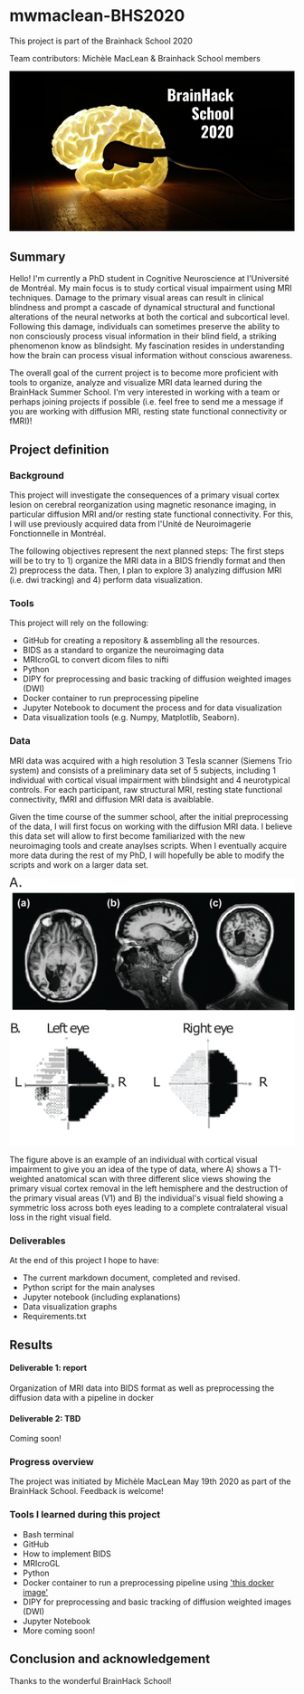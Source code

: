 # mwmaclean-BHS2020
This project is part of the Brainhack School 2020

Team contributors: Michèle MacLean & Brainhack School members

![BrainHack School](bhs2020.png)

## Summary 

Hello! I'm currently a PhD student in Cognitive Neuroscience at l'Université de Montréal. My main focus is to study cortical visual impairment using MRI techniques. Damage to the primary visual areas can result in clinical blindness and prompt a cascade of dynamical structural and functional alterations of the neural networks at both the cortical and subcortical level. Following this damage, individuals can sometimes preserve the ability to non consciously process visual information in their blind field, a striking phenomenon know as blindsight. My fascination resides in understanding how the brain can process visual information without conscious awareness.

The overall goal of the current project is to become more proficient with tools to organize, analyze and visualize MRI data learned during the BrainHack Summer School. I'm very interested in working with a team or perhaps joining projects if possible (i.e. feel free to send me a message if you are working with diffusion MRI, resting state functional connectivity or fMRI)! 


## Project definition 

### Background

This project will investigate the consequences of a primary visual cortex lesion on cerebral reorganization using magnetic resonance imaging, in particular diffusion MRI and/or resting state functional connectivity. For this, I will use previously acquired data from l'Unité de Neuroimagerie Fonctionnelle in Montréal. 

The following objectives represent the next planned steps: 
The first steps will be to try to 1) organize the MRI data in a BIDS friendly format and then 2) preprocess the data. Then, I plan to explore 3) analyzing diffusion MRI (i.e. dwi tracking) and 4) perform data visualization.

### Tools 
This project will rely on the following:
* GitHub for creating a repository & assembling all the resources.
* BIDS as a standard to organize the neuroimaging data
* MRIcroGL to convert dicom files to nifti
* Python 
* DIPY for preprocessing and basic tracking of diffusion weighted images (DWI)
* Docker container to run preprocessing pipeline
* Jupyter Notebook to document the process and for data visualization
* Data visualization tools (e.g. Numpy, Matplotlib, Seaborn).


### Data 
MRI data was acquired with a high resolution 3 Tesla scanner (Siemens Trio system) and consists of a preliminary data set of 5 subjects, including 1 individual with cortical visual impairment with blindsight and 4 neurotypical controls. For each participant, raw structural MRI, resting state functional connectivity, fMRI and diffusion MRI data is avaiblable. 

Given the time course of the summer school, after the initial preprocessing of the data, I will first focus on working with the diffusion MRI data. I believe this data set will allow to first become familiarized with the new neuroimaging tools and create anaylses scripts. When I eventually acquire more data during the rest of my PhD, I will hopefully be able to modify the scripts and work on a larger data set.

![](CVI.png)

The figure above is an example of an individual with cortical visual impairment to give you an idea of the type of data, where A) shows a T1-weighted anatomical scan with three different slice views showing the primary visual cortex removal in the left hemisphere and the destruction of the primary visual areas (V1) and B) the individual's visual field showing a symmetric loss across both eyes leading to a complete contralateral visual loss in the right visual field.



### Deliverables
At the end of this project I hope to have:
* The current markdown document, completed and revised.
* Python script for the main analyses 
* Jupyter notebook (including explanations)
* Data visualization graphs
* Requirements.txt



## Results 
#### Deliverable 1: report 
Organization of MRI data into BIDS format as well as preprocessing the diffusion data with a pipeline in docker

#### Deliverable 2: TBD
Coming soon!

### Progress overview

The project was initiated by Michèle MacLean May 19th 2020 as part of the BrainHack School. Feedback is welcome!

### Tools I learned during this project
* Bash terminal
* GitHub
* How to implement BIDS
* MRIcroGL
* Python 
* Docker container to run a preprocessing pipeline using ['this docker image'](https://hub.docker.com/r/gkiar/dwipreproc_fsl-5.0.11_minified)
* DIPY for preprocessing and basic tracking of diffusion weighted images (DWI)
* Jupyter Notebook 
* More coming soon!
 
## Conclusion and acknowledgement
Thanks to the wonderful BrainHack School!
